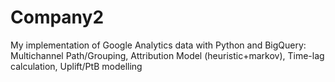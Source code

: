 # Company2
My implementation of Google Analytics data with Python and BigQuery: Multichannel Path/Grouping, Attribution Model (heuristic+markov), Time-lag calculation, Uplift/PtB modelling
